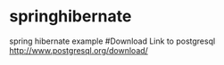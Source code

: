 # springhibernate
spring hibernate example
#Download Link to postgresql
http://www.postgresql.org/download/
